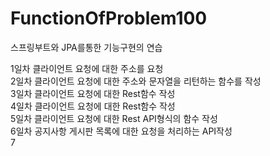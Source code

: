 # FunctionOfProblem100
스프링부트와 JPA를통한 기능구현의 연습

1일차 클라이언트 요청에 대한 주소를 요청 </br>
2일차 클라이언트 요청에 대한 주소와 문자열을 리턴하는 함수를 작성 </br>
3일차 클라이언트 요청에 대한 Rest함수 작성 </br>
4일차 클라이언트 요청에 대한 Rest함수 작성 </br>
5일차 클라이언트 요청에 대한 Rest API형식의 함수 작성 </br>
6일차 공지사항 게시판 목록에 대한 요청을 처리하는 API작성 </br>
7
